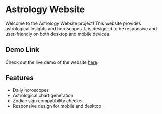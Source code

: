 <!DOCTYPE html>
<html lang="en">
<head>
    <meta charset="UTF-8">
    <meta name="viewport" content="width=device-width, initial-scale=1.0">
   

</head>
<body>

<h1>Astrology Website</h1>
    <p>Welcome to the Astrology Website project! This website provides astrological insights and horoscopes. It is designed to be responsive and user-friendly on both desktop and mobile devices.</p>

<h2>Demo Link</h2>
    <p>Check out the live demo of the website <a href="https://666fdee7975825f2fcd1a821--beamish-alfajores-0c5692.netlify.app/">here</a>.</p>

<h2>Features</h2>
    <ul>
        <li>Daily horoscopes</li>
        <li>Astrological chart generation</li>
        <li>Zodiac sign compatibility checker</li>
        <li>Responsive design for mobile and desktop</li>
    </ul>

</body>
</html>
